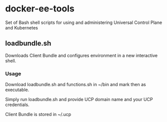# docker-ee-tools
Set of Bash shell scripts for using and administering Universal Control Plane and Kubernetes

## loadbundle.sh

Downloads Client Bundle and configures environment in a new interactive shell.

### Usage
Download loadbundle.sh and functions.sh in ~/bin and mark then as executable.

Simply run loadbundle.sh and provide UCP domain name and your UCP credentials. 

Client Bundle is stored in ~/.ucp
